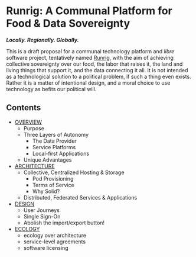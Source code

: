 # Runrig: A Communal Platform for Food & Data Sovereignty
___Locally. Regionally. Globally.___

This is a draft proposal for a communal technology platform and _libre_ software project, tentatively named [Runrig](https://en.wikipedia.org/wiki/Run_rig), with the aim of achieving collective sovereignty over our food, the labor that raises it, the land and living things that support it, and the data connecting it all. It is not intended as a technological solution to a political problem, if such a thing even exists. Rather it is a matter of intentional design, and a moral choice to use technology as befits our political will.

## Contents
- [OVERVIEW](overview.md)
  - Purpose
  - Three Layers of Autonomy
    - The Data Provider
    - Service Platforms
    - Local-first Applications
  - Unique Advantages
- [ARCHITECTURE](architecture.md)
  - Collective, Centralized Hosting & Storage
    - Pod Provisioning
    - Terms of Service
    - Why Solid?
  - Distributed, Federated Services & Applications
- [DESIGN](design.md)
  - User Journeys
  - Single Sign-On
  - Abolish the import/export button!
- [ECOLOGY](ecology.md)
  - ecology over architecture
  - service-level agreements
  - software licensing
